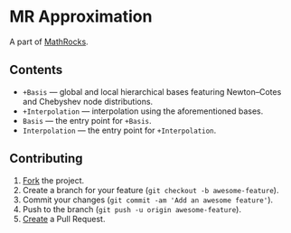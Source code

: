 # MR Approximation

A part of [MathRocks](https://github.com/MathRocks/MathRocks).

## Contents

* `+Basis` — global and local hierarchical bases featuring Newton–Cotes and
  Chebyshev node distributions.
* `+Interpolation` — interpolation using the aforementioned bases.
* `Basis` — the entry point for `+Basis`.
* `Interpolation` — the entry point for `+Interpolation`.

## Contributing

1. [Fork](https://help.github.com/articles/fork-a-repo) the project.
2. Create a branch for your feature (`git checkout -b awesome-feature`).
3. Commit your changes (`git commit -am 'Add an awesome feature'`).
4. Push to the branch (`git push -u origin awesome-feature`).
5. [Create](https://help.github.com/articles/creating-a-pull-request)
   a Pull Request.
